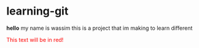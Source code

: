 # learning-git
**hello** my name is wassim this is a project that im making to learn different
<p style="color:red;">
   This text will be in red!
</p>